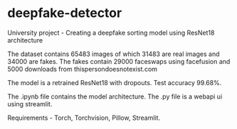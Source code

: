 # deepfake-detector
University project - Creating a deepfake sorting model using ResNet18 architecture

The dataset contains 65483 images of which 31483 are real images and 34000 are fakes. The fakes contain 29000 faceswaps using facefusion and 5000 downloads from thispersondoesnotexist.com

The model is a retrained ResNet18 with dropouts. Test accuracy 99.68%.

The .ipynb file contains the model architecture. The .py file is a webapi ui using streamlit.

Requirements - Torch, Torchvision, Pillow, Streamlit.
